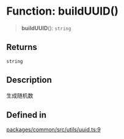 # Function: buildUUID()

> **buildUUID**(): `string`

## Returns

`string`

## Description

生成随机数

## Defined in

[packages/common/src/utils/uuid.ts:9](https://github.com/XiaoPiHong/xph-crud/blob/df4afa60d65704448cd1781ed35689440e3aa7c3/packages/common/src/utils/uuid.ts#L9)
